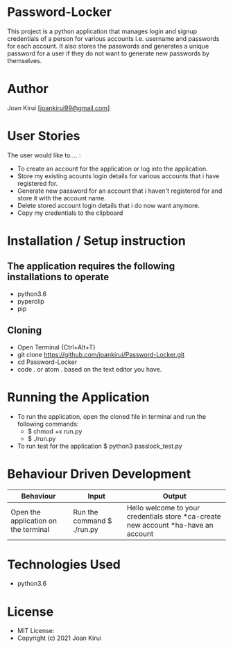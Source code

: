 # Password-Locker
This project is a python application that manages login and signup credentials of a person for various accounts i.e. username and passwords for each account. It also stores the passwords and generates a unique password for a user if they do not want to generate new passwords by themselves.
# Author 
Joan Kirui [joankirui99@gmail.com]
# User Stories
The user would like to.... :
  * To create an account for the application or log into the application.
  * Store my existing acounts login details for various accounts that i have registered for.
  * Generate new password for an account that i haven't registered for and store it with the account name.
  * Delete stored account login details that i do now want anymore.
  * Copy my credentials to the clipboard
# Installation / Setup instruction
## The application requires the following installations to operate
  * python3.6
  * pyperclip
  * pip
## Cloning
  * Open Terminal {Ctrl+Alt+T}
  * git clone https://github.com/joankirui/Password-Locker.git
  * cd Password-Locker
  * code . or atom . based on the text editor you have.
# Running the Application
  * To run the application, open the cloned file in terminal and run the following commands: 
    * $ chmod +x run.py
    * $ ./run.py
  * To run test for the application $ python3 passlock_test.py
# Behaviour Driven Development
 | Behaviour | Input | Output
 |-----------|--------|-------|
 |Open the application on the terminal| Run the command $ ./run.py | Hello welcome to your credentials store *ca-create new account *ha-have an account|

# Technologies Used
  * python3.6
# License
  * MIT License:
  * Copyright (c) 2021 Joan Kirui

